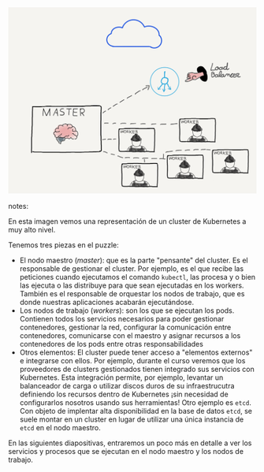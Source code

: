 <img src="../../images/high_level_node_architecture.png" alt="high level node architecture" class="r-stretch">

notes:

En esta imagen vemos una representación de un cluster de Kubernetes a muy alto nivel.

Tenemos tres piezas en el puzzle:
* El nodo maestro (_master_): que es la parte "pensante" del cluster. Es el responsable
de gestionar el cluster. Por ejemplo, es el que recibe
las peticiones cuando ejecutamos el comando `kubectl`, las procesa y o bien las ejecuta o las 
distribuye para que sean ejecutadas en los workers. También es el responsable de orquestar
los nodos de trabajo, que es donde nuestras aplicaciones acabarán ejecutándose.
* Los nodos de trabajo (_workers_): son los que se ejecutan los pods. Contienen todos
los servicios necesarios para poder gestionar contenedores, gestionar la red, configurar la comunicación entre contenedores, 
comunicarse con el maestro y asignar recursos a los contenedores de los pods entre otras 
responsabilidades
* Otros elementos: El cluster puede tener acceso a "elementos externos" e integrarse con ellos. 
Por ejemplo, durante el curso veremos que los proveedores de clusters gestionados tienen integrado
sus servicios con Kubernetes. Esta integración permite, por ejemplo, levantar un balanceador de carga o utilizar discos duros
de su infraestrucutra definiendo los recursos dentro de Kubernetes ¡sin necesidad de 
configurarlos nosotros usando sus herramientas! 
Otro ejemplo es `etcd`. Con objeto de implentar
alta disponibilidad en la base de datos `etcd`, se suele montar en un cluster en lugar de utilizar
una única instancia de `etcd` en el nodo maestro.

En las siguientes diapositivas, entraremos un poco más en detalle a ver los servicios y procesos que se
ejecutan en el nodo maestro y los nodos de trabajo.
